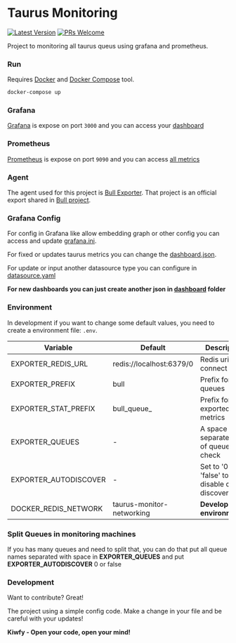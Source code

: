 # Taurus Monitoring

[![Latest Version](https://img.shields.io/github/v/release/kiwfy/taurus-monitoring.svg?style=flat-square)](https://github.com/kiwfy/taurus-monitoring/releases)
[![PRs Welcome](https://img.shields.io/badge/PRs-welcome-brightgreen.svg?style=flat-square)](http://makeapullrequest.com)

Project to monitoring all taurus queus using grafana and prometheus.

### Run

Requires [Docker](https://www.docker.com/get-started) and [Docker Compose](https://docs.docker.com/compose/install/) tool.

```sh
docker-compose up
```

### Grafana

[Grafana](https://grafana.com/) is expose on port `3000` and you can access your [dashboard](http://localhost:3000/)

### Prometheus

[Prometheus](https://prometheus.io/) is expose on port `9090` and you can access [all metrics](http://localhost:9090/)

### Agent

The agent used for this project is [Bull Exporter](https://github.com/UpHabit/bull_exporter). That project is an official export shared in [Bull project](https://github.com/OptimalBits/bull).

### Grafana Config

For config in Grafana like allow embedding graph or other config you can access and update [grafana.ini](https://github.com/kiwfy/taurus-monitoring/blob/master/grafana/grafana.ini).

For fixed or updates taurus metrics you can change the [dashboard.json](https://github.com/kiwfy/taurus-monitoring/blob/master/grafana/dashboards/dashboard.json).

For update or input another datasource type you can configure in [datasource.yaml](https://github.com/kiwfy/taurus-monitoring/blob/master/grafana/provisioning/datasources/datasource.yaml)

**For new dashboards you can just create another json in [dashboard](https://github.com/kiwfy/taurus-monitoring/tree/master/grafana/dashboards) folder**

### Environment

In development if you want to change some default values, you need to create a environment file: `.env`.

| Variable              | Default                  | Description                                     |
|-----------------------|--------------------------|-------------------------------------------------|
| EXPORTER_REDIS_URL    | redis://localhost:6379/0 | Redis uri to connect                            |
| EXPORTER_PREFIX       | bull                     | Prefix for queues                               |
| EXPORTER_STAT_PREFIX  | bull_queue_              | Prefix for exported metrics                     |
| EXPORTER_QUEUES       | -                        | A space separated list of queues to check       |
| EXPORTER_AUTODISCOVER | -                        | Set to '0' or 'false' to disable queue discovery|
| DOCKER_REDIS_NETWORK  | taurus-monitor-networking| **Developement environment**                    |

### Split Queues in monitoring machines

If you has many queues and need to split that, you can do that put all queue names separated with space in **EXPORTER_QUEUES** and put **EXPORTER_AUTODISCOVER** 0 or false

### Development

Want to contribute? Great!

The project using a simple config code.
Make a change in your file and be careful with your updates!

**Kiwfy - Open your code, open your mind!**
